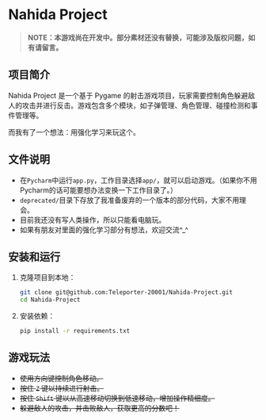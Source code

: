 # Nahida Project

> **NOTE：本游戏尚在开发中。部分素材还没有替换，可能涉及版权问题，如有请留言。**

## 项目简介

Nahida Project 是一个基于 Pygame 的射击游戏项目，玩家需要控制角色躲避敌人的攻击并进行反击。游戏包含多个模块，如子弹管理、角色管理、碰撞检测和事件管理等。

而我有了一个想法：用强化学习来玩这个。

## 文件说明

- 在`Pycharm`中运行`app.py`，工作目录选择`app/`，就可以启动游戏。（如果你不用Pycharm的话可能要想办法变换一下工作目录了。）
- `deprecated/`目录下存放了我准备废弃的一个版本的部分代码，大家不用理会。
- 目前我还没有写人类操作，所以只能看电脑玩。
- 如果有朋友对里面的强化学习部分有想法，欢迎交流^_^

## 安装和运行

1. 克隆项目到本地：
    ```sh
    git clone git@github.com:Teleporter-20001/Nahida-Project.git
    cd Nahida-Project
    ```

2. 安装依赖：
    ```sh
    pip install -r requirements.txt
    ```


## 游戏玩法

- ~~使用方向键控制角色移动。~~
- ~~按住 `Z` 键以持续进行射击。~~
- ~~按住 `Shift` 键以从高速移动切换到低速移动，增加操作精细度。~~
- ~~躲避敌人的攻击，并击败敌人，获取更高的分数吧！~~

